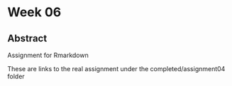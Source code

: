 # Week 06

## Abstract

Assignment for Rmarkdown


These are links to the real assignment under the completed/assignment04 folder


